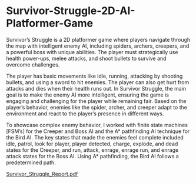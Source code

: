 # Survivor-Struggle-2D-AI-Platformer-Game
Survivor’s Struggle is a 2D platformer game where players navigate through the map with intelligent enemy AI, including spiders, archers, creepers, and a powerful boss with unique abilities. The player must strategically use health power-ups, melee attacks, and shoot bullets to survive and overcome challenges.

The player has basic movements like idle, running, attacking by shooting bullets, and using a sword to hit enemies. The player can also get hurt from attacks and dies when their health runs out. In Survivor Struggle, the main goal is to make the enemy AI more intelligent, ensuring the game is engaging and challenging for the player while remaining fair. Based on the player’s behavior, enemies like the spider, archer, and creeper adapt to the environment and react to the player’s presence in different ways.

To showcase complex enemy behavior, I worked with finite state machines [FSM’s] for the Creeper and Boss AI and the A* pathfinding AI technique for the Bird AI. The key states that made the enemies feel complete included idle, patrol, look for player, player detected, charge, explode, and dead states for the Creeper, and run, attack, enrage, enrage run, and enrage attack states for the Boss AI. Using A* pathfinding, the Bird AI follows a predetermined path.


[Survivor_Struggle_Report.pdf](https://github.com/user-attachments/files/18712112/Survivor_Struggle_Report.pdf)

